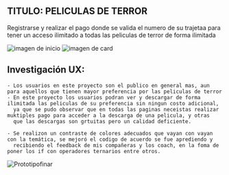 ## TITULO: PELICULAS DE TERROR

Registrarse y realizar el pago donde se valida el numero de su trajetaa para tener un acceso ilimitado a todas las peliculas de terror de forma ilimitada

![imagen de inicio](https://drive.google.com/file/d/11h7rXvAv-ifDhGdfMbDYfnTk9Kq2w0Tm/view?usp=sharing)
![imagen de card](https://drive.google.com/file/d/1abs-6sHRR6cORYEa4NxWPj5M_NO8bRJE/view?usp=sharing)

## Investigación UX:
    - Los usuarios en este proyecto son el publico en general mas, aun para aquellos que tienen mayor preferencia por las peliculas de terror
    - En este proyecto los usuarios podran ver y descargar de forma ilimitada las peliculas de su preferencia sin ningun costo adicional, 
      ya que se pudo observar que en todas las paginas neceistas realizar muktiples pago para acceder a la descarga de una pelicula, y otras 
      que las descargas son grtuitas pero un calidad deficiente.

    - Se realizon un contraste de colores adecuados que vayan con vayan con la temática, se mejoró el codigo de acuerdo se fue aprediendo y 
      recibiendo el feedback de mis compañeras y los coach, en la foma de poner los if con operadores ternarios entre otros.

![Prototipofinar](https://drive.google.com/file/d/1N-WXtmJ_Ltz6UCU78dgmZHnxTq5IA-tI/view?usp=sharing)